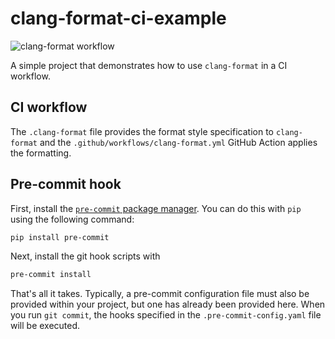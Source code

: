 # clang-format-ci-example

![clang-format workflow](https://github.com/PuneetMatharu/clang-format-ci-example/actions/workflows/clang-format.yml/badge.svg)

A simple project that demonstrates how to use `clang-format` in a CI workflow.

## CI workflow

The `.clang-format` file provides the format style specification to `clang-format`
and the `.github/workflows/clang-format.yml` GitHub Action applies the formatting.

## Pre-commit hook

First, install the [`pre-commit` package manager](https://pre-commit.com/). You
can do this with `pip` using the following command:
```bash
pip install pre-commit
```
Next, install the git hook scripts with
```bash
pre-commit install
```
That's all it takes. Typically, a pre-commit configuration file must also be
provided within your project, but one has already been provided here. When you
run `git commit`, the hooks specified in the `.pre-commit-config.yaml` file will
be executed.
